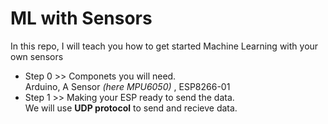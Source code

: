 # ML with Sensors
In this repo, I will teach you how to get started Machine Learning with your own sensors
* Step 0 >> Componets you will need.  
Arduino, A Sensor *(here MPU6050)* , ESP8266-01 
* Step 1 >> Making your ESP ready to send the data.  
We will use **UDP protocol** to send and recieve data. 
